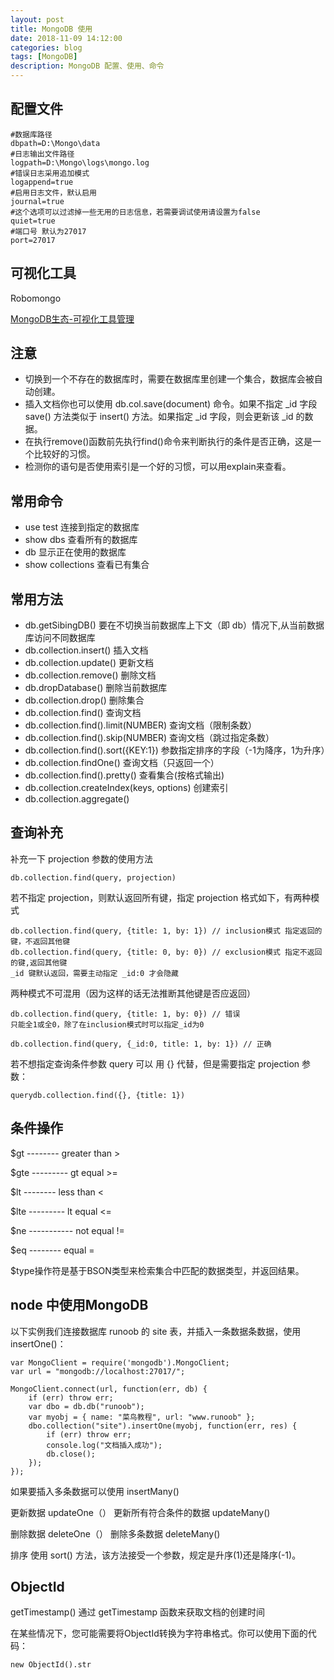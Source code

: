 ```yaml
---
layout: post
title: MongoDB 使用
date: 2018-11-09 14:12:00
categories: blog
tags: [MongoDB]
description: MongoDB 配置、使用、命令
---
```


## 配置文件

~~~
#数据库路径  
dbpath=D:\Mongo\data  
#日志输出文件路径  
logpath=D:\Mongo\logs\mongo.log  
#错误日志采用追加模式  
logappend=true  
#启用日志文件，默认启用  
journal=true  
#这个选项可以过滤掉一些无用的日志信息，若需要调试使用请设置为false  
quiet=true  
#端口号 默认为27017  
port=27017   
~~~

## 可视化工具

Robomongo

[MongoDB生态-可视化工具管理](http://www.mongoing.com/archives/3651)

## 注意

* 切换到一个不存在的数据库时，需要在数据库里创建一个集合，数据库会被自动创建。
* 插入文档你也可以使用 db.col.save(document) 命令。如果不指定 _id 字段 save() 方法类似于 insert() 方法。如果指定 _id 字段，则会更新该 _id 的数据。
* 在执行remove()函数前先执行find()命令来判断执行的条件是否正确，这是一个比较好的习惯。
* 检测你的语句是否使用索引是一个好的习惯，可以用explain来查看。


## 常用命令

+ use test   连接到指定的数据库
+ show dbs   查看所有的数据库
+ db         显示正在使用的数据库
+ show collections 查看已有集合

## 常用方法

+ db.getSibingDB()    要在不切换当前数据库上下文（即 db）情况下,从当前数据库访问不同数据库
+ db.collection.insert()    插入文档
+ db.collection.update()  更新文档
+ db.collection.remove()  删除文档
+ db.dropDatabase() 删除当前数据库
+ db.collection.drop()  删除集合
+ db.collection.find()  查询文档
+ db.collection.find().limit(NUMBER)  查询文档（限制条数）
+ db.collection.find().skip(NUMBER)  查询文档（跳过指定条数）
+ db.collection.find().sort({KEY:1})  参数指定排序的字段（-1为降序，1为升序）
+ db.collection.findOne()  查询文档（只返回一个）
+ db.collection.find().pretty()  查看集合(按格式输出)
+ db.collection.createIndex(keys, options)  创建索引
+ db.collection.aggregate()  

## 查询补充

补充一下 projection 参数的使用方法

    db.collection.find(query, projection)

若不指定 projection，则默认返回所有键，指定 projection 格式如下，有两种模式

    db.collection.find(query, {title: 1, by: 1}) // inclusion模式 指定返回的键，不返回其他键
    db.collection.find(query, {title: 0, by: 0}) // exclusion模式 指定不返回的键,返回其他键
    _id 键默认返回，需要主动指定 _id:0 才会隐藏

两种模式不可混用（因为这样的话无法推断其他键是否应返回）

    db.collection.find(query, {title: 1, by: 0}) // 错误
    只能全1或全0，除了在inclusion模式时可以指定_id为0

    db.collection.find(query, {_id:0, title: 1, by: 1}) // 正确

若不想指定查询条件参数 query 可以 用 {} 代替，但是需要指定 projection 参数：

    querydb.collection.find({}, {title: 1})

## 条件操作

$gt -------- greater than  >

$gte --------- gt equal  >=

$lt -------- less than  <

$lte --------- lt equal  <=

$ne ----------- not equal  !=

$eq  --------  equal  =

$type操作符是基于BSON类型来检索集合中匹配的数据类型，并返回结果。

## node 中使用MongoDB

以下实例我们连接数据库 runoob 的 site 表，并插入一条数据条数据，使用 insertOne()：

~~~
var MongoClient = require('mongodb').MongoClient;
var url = "mongodb://localhost:27017/";
 
MongoClient.connect(url, function(err, db) {
    if (err) throw err;
    var dbo = db.db("runoob");
    var myobj = { name: "菜鸟教程", url: "www.runoob" };
    dbo.collection("site").insertOne(myobj, function(err, res) {
        if (err) throw err;
        console.log("文档插入成功");
        db.close();
    });
});
~~~

如果要插入多条数据可以使用 insertMany()

更新数据 updateOne（） 
更新所有符合条件的数据 updateMany()

删除数据 deleteOne（）
删除多条数据 deleteMany() 

排序 使用 sort() 方法，该方法接受一个参数，规定是升序(1)还是降序(-1)。

## ObjectId 

getTimestamp() 通过 getTimestamp 函数来获取文档的创建时间

在某些情况下，您可能需要将ObjectId转换为字符串格式。你可以使用下面的代码：

    new ObjectId().str

